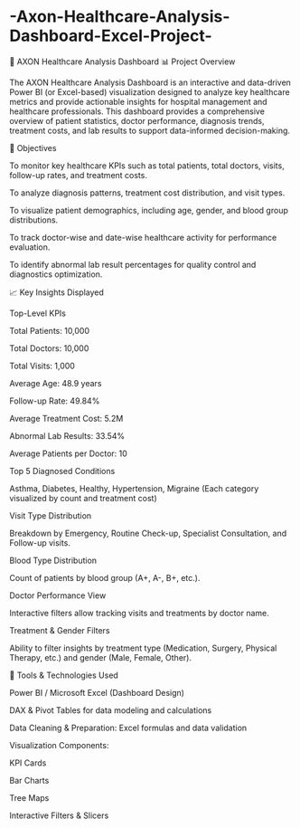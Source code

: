 # -Axon-Healthcare-Analysis-Dashboard-Excel-Project-
🏥 AXON Healthcare Analysis Dashboard
📊 Project Overview

The AXON Healthcare Analysis Dashboard is an interactive and data-driven Power BI (or Excel-based) visualization designed to analyze key healthcare metrics and provide actionable insights for hospital management and healthcare professionals.
This dashboard provides a comprehensive overview of patient statistics, doctor performance, diagnosis trends, treatment costs, and lab results to support data-informed decision-making.

🎯 Objectives

To monitor key healthcare KPIs such as total patients, total doctors, visits, follow-up rates, and treatment costs.

To analyze diagnosis patterns, treatment cost distribution, and visit types.

To visualize patient demographics, including age, gender, and blood group distributions.

To track doctor-wise and date-wise healthcare activity for performance evaluation.

To identify abnormal lab result percentages for quality control and diagnostics optimization.

📈 Key Insights Displayed

Top-Level KPIs

Total Patients: 10,000

Total Doctors: 10,000

Total Visits: 1,000

Average Age: 48.9 years

Follow-up Rate: 49.84%

Average Treatment Cost: 5.2M

Abnormal Lab Results: 33.54%

Average Patients per Doctor: 10

Top 5 Diagnosed Conditions

Asthma, Diabetes, Healthy, Hypertension, Migraine
(Each category visualized by count and treatment cost)

Visit Type Distribution

Breakdown by Emergency, Routine Check-up, Specialist Consultation, and Follow-up visits.

Blood Type Distribution

Count of patients by blood group (A+, A-, B+, etc.).

Doctor Performance View

Interactive filters allow tracking visits and treatments by doctor name.

Treatment & Gender Filters

Ability to filter insights by treatment type (Medication, Surgery, Physical Therapy, etc.) and gender (Male, Female, Other).

🧮 Tools & Technologies Used

Power BI / Microsoft Excel (Dashboard Design)

DAX & Pivot Tables for data modeling and calculations

Data Cleaning & Preparation: Excel formulas and data validation

Visualization Components:

KPI Cards

Bar Charts

Tree Maps

Interactive Filters & Slicers
